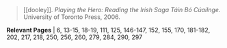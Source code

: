 > [[dooley]]. *Playing the Hero: Reading the Irish Saga Táin Bó Cúailnge*. University of Toronto Press, 2006.

**Relevant Pages** | 6, 13-15, 18-19, 111, 125, 146-147, 152, 155, 170, 181-182, 202, 217, 218, 250, 256, 260, 279, 284, 290, 297